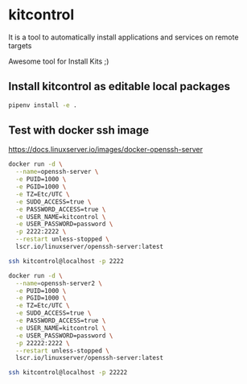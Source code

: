 # kitcontrol

It is a tool to automatically install applications and services on remote targets

Awesome tool for Install Kits ;)

## Install kitcontrol as editable local packages

```bash
pipenv install -e .
```

## Test with docker ssh image

<https://docs.linuxserver.io/images/docker-openssh-server>

```bash
docker run -d \
  --name=openssh-server \
  -e PUID=1000 \
  -e PGID=1000 \
  -e TZ=Etc/UTC \
  -e SUDO_ACCESS=true \
  -e PASSWORD_ACCESS=true \
  -e USER_NAME=kitcontrol \
  -e USER_PASSWORD=password \
  -p 2222:2222 \
  --restart unless-stopped \
  lscr.io/linuxserver/openssh-server:latest
```

```bash
ssh kitcontrol@localhost -p 2222
```

```bash
docker run -d \
  --name=openssh-server2 \
  -e PUID=1000 \
  -e PGID=1000 \
  -e TZ=Etc/UTC \
  -e SUDO_ACCESS=true \
  -e PASSWORD_ACCESS=true \
  -e USER_NAME=kitcontrol \
  -e USER_PASSWORD=password \
  -p 22222:2222 \
  --restart unless-stopped \
  lscr.io/linuxserver/openssh-server:latest
```

```bash
ssh kitcontrol@localhost -p 22222
```
